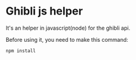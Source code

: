 # Ghibli js helper 

It's an helper in javascript(node) for the ghibli api.

Before using it, you need to make this command:
```
npm install
```


